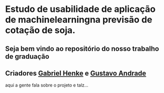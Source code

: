 # Estudo de usabilidade de aplicação de machinelearningna previsão de cotação de soja.

## Seja bem vindo ao repositório do nosso trabalho de graduação
## Criadores [Gabriel Henke](https://github.com/thehenke) e [Gustavo Andrade](https://github.com/Deustavo)

<p>aqui a gente fala sobre o projeto e talz...</p>
